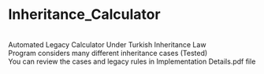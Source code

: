 # Inheritance_Calculator
<br />Automated Legacy Calculator Under Turkish Inheritance Law
<br />Program considers many different inheritance cases (Tested)
<br />You can review the cases and legacy rules in Implementation Details.pdf file 
